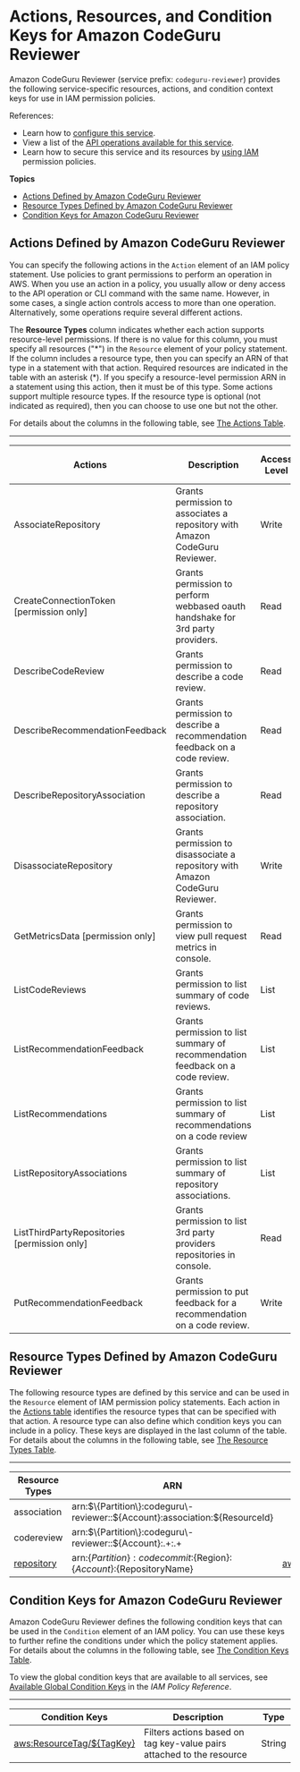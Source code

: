 # Actions, Resources, and Condition Keys for Amazon CodeGuru Reviewer<a name="list_amazoncodegurureviewer"></a>

Amazon CodeGuru Reviewer \(service prefix: `codeguru-reviewer`\) provides the following service\-specific resources, actions, and condition context keys for use in IAM permission policies\.

References:
+ Learn how to [configure this service](https://docs.aws.amazon.com/codeguru/latest/reviewer-ug/Welcome.html)\.
+ View a list of the [API operations available for this service](https://docs.aws.amazon.com/codeguru/latest/reviewer-api/Welcome.html)\.
+ Learn how to secure this service and its resources by [using IAM](${UserGuideDocPage}) permission policies\.

**Topics**
+ [Actions Defined by Amazon CodeGuru Reviewer](#amazoncodegurureviewer-actions-as-permissions)
+ [Resource Types Defined by Amazon CodeGuru Reviewer](#amazoncodegurureviewer-resources-for-iam-policies)
+ [Condition Keys for Amazon CodeGuru Reviewer](#amazoncodegurureviewer-policy-keys)

## Actions Defined by Amazon CodeGuru Reviewer<a name="amazoncodegurureviewer-actions-as-permissions"></a>

You can specify the following actions in the `Action` element of an IAM policy statement\. Use policies to grant permissions to perform an operation in AWS\. When you use an action in a policy, you usually allow or deny access to the API operation or CLI command with the same name\. However, in some cases, a single action controls access to more than one operation\. Alternatively, some operations require several different actions\.

The **Resource Types** column indicates whether each action supports resource\-level permissions\. If there is no value for this column, you must specify all resources \("\*"\) in the `Resource` element of your policy statement\. If the column includes a resource type, then you can specify an ARN of that type in a statement with that action\. Required resources are indicated in the table with an asterisk \(\*\)\. If you specify a resource\-level permission ARN in a statement using this action, then it must be of this type\. Some actions support multiple resource types\. If the resource type is optional \(not indicated as required\), then you can choose to use one but not the other\.

For details about the columns in the following table, see [The Actions Table](reference_policies_actions-resources-contextkeys.md#actions_table)\.


****  

| Actions | Description | Access Level | Resource Types \(\*required\) | Condition Keys | Dependent Actions | 
| --- | --- | --- | --- | --- | --- | 
|   AssociateRepository  | Grants permission to associates a repository with Amazon CodeGuru Reviewer\. | Write |   [ repository ](#amazoncodegurureviewer-repository)   |  |   codecommit:ListRepositories   codecommit:TagResource   events:PutRule   events:PutTargets   iam:CreateServiceLinkedRole   | 
|   CreateConnectionToken \[permission only\] | Grants permission to perform webbased oauth handshake for 3rd party providers\. | Read |  |  |  | 
|   DescribeCodeReview  | Grants permission to describe a code review\. | Read |   [ codereview\* ](#amazoncodegurureviewer-codereview)   |  |  | 
|   DescribeRecommendationFeedback  | Grants permission to describe a recommendation feedback on a code review\. | Read |   [ codereview\* ](#amazoncodegurureviewer-codereview)   |  |  | 
|   DescribeRepositoryAssociation  | Grants permission to describe a repository association\. | Read |   [ association\* ](#amazoncodegurureviewer-association)   |  |  | 
|   DisassociateRepository  | Grants permission to disassociate a repository with Amazon CodeGuru Reviewer\. | Write |   [ association\* ](#amazoncodegurureviewer-association)   |  |   codecommit:UntagResource   events:DeleteRule   events:RemoveTargets   | 
|   GetMetricsData \[permission only\] | Grants permission to view pull request metrics in console\. | Read |  |  |  | 
|   ListCodeReviews  | Grants permission to list summary of code reviews\. | List |  |  |  | 
|   ListRecommendationFeedback  | Grants permission to list summary of recommendation feedback on a code review\. | List |   [ codereview\* ](#amazoncodegurureviewer-codereview)   |  |  | 
|   ListRecommendations  | Grants permission to list summary of recommendations on a code review | List |   [ codereview\* ](#amazoncodegurureviewer-codereview)   |  |  | 
|   ListRepositoryAssociations  | Grants permission to list summary of repository associations\. | List |  |  |  | 
|   ListThirdPartyRepositories \[permission only\] | Grants permission to list 3rd party providers repositories in console\. | Read |  |  |  | 
|   PutRecommendationFeedback  | Grants permission to put feedback for a recommendation on a code review\. | Write |   [ codereview\* ](#amazoncodegurureviewer-codereview)   |  |  | 

## Resource Types Defined by Amazon CodeGuru Reviewer<a name="amazoncodegurureviewer-resources-for-iam-policies"></a>

The following resource types are defined by this service and can be used in the `Resource` element of IAM permission policy statements\. Each action in the [Actions table](#amazoncodegurureviewer-actions-as-permissions) identifies the resource types that can be specified with that action\. A resource type can also define which condition keys you can include in a policy\. These keys are displayed in the last column of the table\. For details about the columns in the following table, see [The Resource Types Table](reference_policies_actions-resources-contextkeys.md#resources_table)\.


****  

| Resource Types | ARN | Condition Keys | 
| --- | --- | --- | 
|   association  |  arn:$\{Partition\}:codeguru\-reviewer::$\{Account\}:association:$\{ResourceId\}  |  | 
|   codereview  |  arn:$\{Partition\}:codeguru\-reviewer::$\{Account\}:\.\+:\.\+  |  | 
|   [ repository ](https://docs.aws.amazon.com/codeguru/latest/reviewer-ug/auth-and-access-control-iam-access-control-identity-based.html#arn-formats)  |  arn:$\{Partition\}:codecommit:$\{Region\}:$\{Account\}:$\{RepositoryName\}  |   [ aws:ResourceTag/$\{TagKey\} ](#amazoncodegurureviewer-aws_ResourceTag___TagKey_)   | 

## Condition Keys for Amazon CodeGuru Reviewer<a name="amazoncodegurureviewer-policy-keys"></a>

Amazon CodeGuru Reviewer defines the following condition keys that can be used in the `Condition` element of an IAM policy\. You can use these keys to further refine the conditions under which the policy statement applies\. For details about the columns in the following table, see [The Condition Keys Table](reference_policies_actions-resources-contextkeys.md#context_keys_table)\.

To view the global condition keys that are available to all services, see [Available Global Condition Keys](reference_policies_condition-keys.html#AvailableKeys) in the *IAM Policy Reference*\.


****  

| Condition Keys | Description | Type | 
| --- | --- | --- | 
|   [ aws:ResourceTag/$\{TagKey\} ](https://docs.aws.amazon.com/IAM/latest/UserGuide/reference_policies_condition-keys.html#condition-keys-resourcetag)  | Filters actions based on tag key\-value pairs attached to the resource | String | 